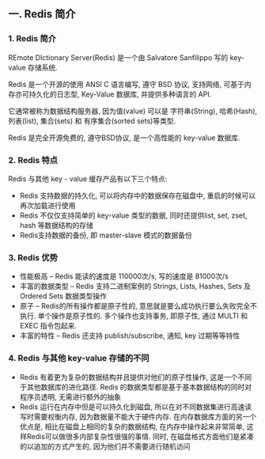 ## 一. Redis 简介

### 1. Redis 简介

REmote DIctionary Server(Redis) 是一个由 Salvatore Sanfilippo 写的 key-value 存储系统.

Redis 是一个开源的使用 ANSI C 语言编写, 遵守 BSD 协议, 支持网络, 可基于内存亦可持久化的日志型, Key-Value 数据库, 并提供多种语言的 API.

它通常被称为数据结构服务器, 因为值(value) 可以是 字符串(String), 哈希(Hash), 列表(list), 集合(sets) 和 有序集合(sorted sets)等类型.

Redis 是完全开源免费的, 遵守BSD协议, 是一个高性能的 key-value 数据库.

### 2. Redis 特点

Redis 与其他 key - value 缓存产品有以下三个特点: 

- Redis 支持数据的持久化, 可以将内存中的数据保存在磁盘中, 重启的时候可以再次加载进行使用
- Redis 不仅仅支持简单的 key-value 类型的数据, 同时还提供list, set, zset, hash 等数据结构的存储
- Redis支持数据的备份, 即 master-slave 模式的数据备份

### 3. Redis 优势

- 性能极高 – Redis 能读的速度是 110000次/s, 写的速度是 81000次/s 
- 丰富的数据类型 – Redis 支持二进制案例的 Strings, Lists, Hashes, Sets 及 Ordered Sets 数据类型操作
- 原子 – Redis的所有操作都是原子性的, 意思就是要么成功执行要么失败完全不执行. 单个操作是原子性的. 多个操作也支持事务, 即原子性, 通过 MULTI 和 EXEC 指令包起来.
- 丰富的特性 – Redis 还支持 publish/subscribe, 通知, key 过期等等特性

### 4. Redis 与其他 key-value 存储的不同

- Redis 有着更为复杂的数据结构并且提供对他们的原子性操作, 这是一个不同于其他数据库的进化路径. Redis 的数据类型都是基于基本数据结构的同时对程序员透明, 无需进行额外的抽象
- Redis 运行在内存中但是可以持久化到磁盘, 所以在对不同数据集进行高速读写时需要权衡内存, 因为数据量不能大于硬件内存. 在内存数据库方面的另一个优点是, 相比在磁盘上相同的复杂的数据结构, 在内存中操作起来非常简单, 这样Redis可以做很多内部复杂性很强的事情. 同时, 在磁盘格式方面他们是紧凑的以追加的方式产生的, 因为他们并不需要进行随机访问